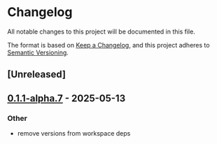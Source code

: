 # Changelog

All notable changes to this project will be documented in this file.

The format is based on [Keep a Changelog](https://keepachangelog.com/en/1.0.0/),
and this project adheres to [Semantic Versioning](https://semver.org/spec/v2.0.0.html).

## [Unreleased]

## [0.1.1-alpha.7](https://github.com/flashbots/contender/releases/tag/contender_cli-v0.1.1-alpha.7) - 2025-05-13

### Other

- remove versions from workspace deps
